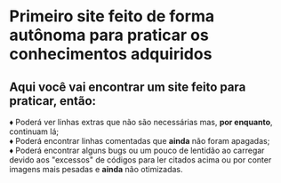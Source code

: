 <h1>Primeiro site feito de forma autônoma para praticar os conhecimentos adquiridos</h1>

<h2>Aqui você vai encontrar um site feito para praticar, então:</h2>
♦ Poderá ver linhas extras que não são necessárias mas, <strong>por enquanto</strong>, continuam lá;<br>
♦ Poderá encontrar linhas comentadas que <strong>ainda</strong> não foram apagadas;<br>
♦ Poderá encontrar alguns bugs ou um pouco de lentidão ao carregar devido aos "excessos" de códigos para ler citados acima ou por conter imagens mais pesadas e <strong>ainda</strong> não otimizadas.
